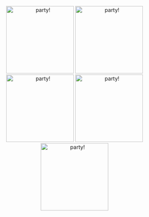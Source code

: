 <p align="center">
  <img src="https://acegif.com/wp-content/uploads/2020/b72nv6/partyparrt-21.gif" alt="party!" width="180">
  <img src="https://acegif.com/wp-content/uploads/2020/b72nv6/partyparrt-21.gif" alt="party!" width="180">
  <img src="https://acegif.com/wp-content/uploads/2020/b72nv6/partyparrt-21.gif" alt="party!" width="180">
  <img src="https://acegif.com/wp-content/uploads/2020/b72nv6/partyparrt-21.gif" alt="party!" width="180">
  <img src="https://acegif.com/wp-content/uploads/2020/b72nv6/partyparrt-21.gif" alt="party!" width="180">
</p>

